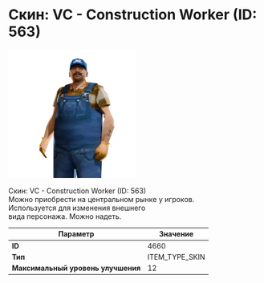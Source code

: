 # Скин: VC - Construction Worker (ID: 563)

![Item Image](../img/4660.webp?raw=true)

Скин: VC - Construction Worker (ID: 563)<br>Можно приобрести на центральном рынке у игроков.<br>Используется для изменения внешнего<br>вида персонажа. Можно надеть.


| Параметр | Значение |
|----------|----------|
| **ID** | 4660 |
| **Тип** | ITEM_TYPE_SKIN |
| **Максимальный уровень улучшения** | 12 |

